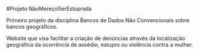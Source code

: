 #Projeto NãoMereçoSerEstuprada

Primeiro projeto da disciplina Bancos de Dados Não Convencionais sobre bancos geográficos.

Website que visa facilitar a criação de denúncias através da localização geográfica da ocorrência de assédio, estupro ou violência contra a mulher.
